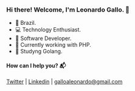 ### Hi there! Welcome, I'm Leonardo Gallo. 👋

- :pushpin: Brazil.
- :computer: Technology Enthusiast.
- :rocket: Software Developer.
- :elephant: Currently working with PHP.
- :open_book: Studyng Golang.

#### How can I help you? :mailbox_with_mail:
[Twitter](https://twitter.com/galloaleonardo) | [Linkedin](https://www.linkedin.com/in/galloaleonardo/) | galloaleonardo@gmail.com
